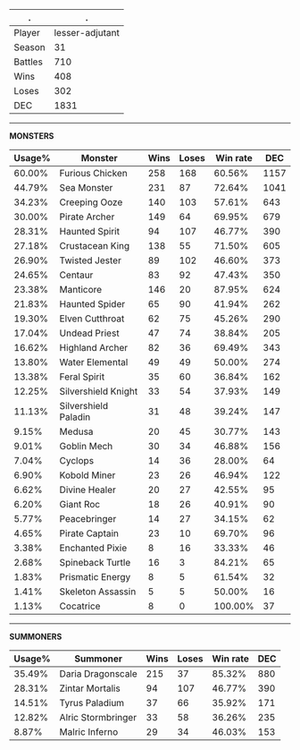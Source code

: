 .|.
|-|-
Player|lesser-adjutant
Season|31
Battles|710
Wins|408
Loses|302
DEC|1831

---
**MONSTERS**

Usage%|Monster|Wins|Loses|Win rate|DEC|
-|-|-|-|-|-|
60.00%|Furious Chicken|258|168|60.56%|1157|
44.79%|Sea Monster|231|87|72.64%|1041|
34.23%|Creeping Ooze|140|103|57.61%|643|
30.00%|Pirate Archer|149|64|69.95%|679|
28.31%|Haunted Spirit|94|107|46.77%|390|
27.18%|Crustacean King|138|55|71.50%|605|
26.90%|Twisted Jester|89|102|46.60%|373|
24.65%|Centaur|83|92|47.43%|350|
23.38%|Manticore|146|20|87.95%|624|
21.83%|Haunted Spider|65|90|41.94%|262|
19.30%|Elven Cutthroat|62|75|45.26%|290|
17.04%|Undead Priest|47|74|38.84%|205|
16.62%|Highland Archer|82|36|69.49%|343|
13.80%|Water Elemental|49|49|50.00%|274|
13.38%|Feral Spirit|35|60|36.84%|162|
12.25%|Silvershield Knight|33|54|37.93%|149|
11.13%|Silvershield Paladin|31|48|39.24%|147|
9.15%|Medusa|20|45|30.77%|143|
9.01%|Goblin Mech|30|34|46.88%|156|
7.04%|Cyclops|14|36|28.00%|64|
6.90%|Kobold Miner|23|26|46.94%|122|
6.62%|Divine Healer|20|27|42.55%|95|
6.20%|Giant Roc|18|26|40.91%|90|
5.77%|Peacebringer|14|27|34.15%|62|
4.65%|Pirate Captain|23|10|69.70%|96|
3.38%|Enchanted Pixie|8|16|33.33%|46|
2.68%|Spineback Turtle|16|3|84.21%|65|
1.83%|Prismatic Energy|8|5|61.54%|32|
1.41%|Skeleton Assassin|5|5|50.00%|16|
1.13%|Cocatrice|8|0|100.00%|37|

---
**SUMMONERS**

Usage%|Summoner|Wins|Loses|Win rate|DEC|
-|-|-|-|-|-|
35.49%|Daria Dragonscale|215|37|85.32%|880|
28.31%|Zintar Mortalis|94|107|46.77%|390|
14.51%|Tyrus Paladium|37|66|35.92%|171|
12.82%|Alric Stormbringer|33|58|36.26%|235|
8.87%|Malric Inferno|29|34|46.03%|153|
